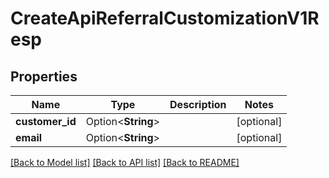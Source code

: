 # CreateApiReferralCustomizationV1Resp

## Properties

Name | Type | Description | Notes
------------ | ------------- | ------------- | -------------
**customer_id** | Option<**String**> |  | [optional]
**email** | Option<**String**> |  | [optional]

[[Back to Model list]](../README.md#documentation-for-models) [[Back to API list]](../README.md#documentation-for-api-endpoints) [[Back to README]](../README.md)


